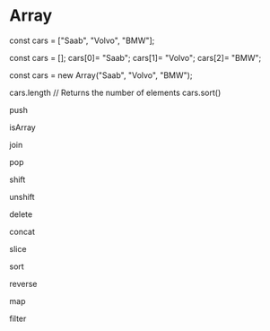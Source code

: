 # Array

const cars = \["Saab", "Volvo", "BMW"\];

const cars = \[\]; cars\[0\]= "Saab"; cars\[1\]= "Volvo"; cars\[2\]= "BMW";

const cars = new Array\("Saab", "Volvo", "BMW"\);



cars.length // Returns the number of elements cars.sort\(\)

push

isArray

join

pop

shift

unshift

delete

concat

slice

sort

reverse

map

filter



